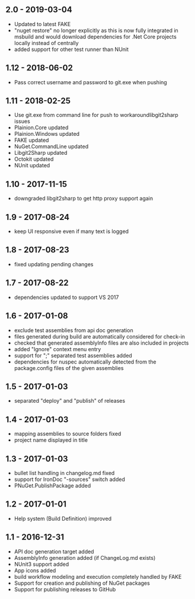 ## 2.0 - 2019-03-04

- Updated to latest FAKE
- "nuget restore" no longer explicitly as this is now fully integrated in msbuild and 
  would download dependencies for .Net Core projects locally instead of centrally
- added support for other test runner than NUnit

## 1.12 - 2018-06-02

- Pass correct username and password to git.exe when pushing

## 1.11 - 2018-02-25

- Use git.exe from command line for push to workaroundlibgit2sharp issues
- Plainion.Core updated
- Plainion.Windows updated
- FAKE updated
- NuGet.CommandLine updated
- Libgit2Sharp updated
- Octokit updated
- NUnit updated

## 1.10 - 2017-11-15

- downgraded libgit2sharp to get http proxy support again

## 1.9 - 2017-08-24

- keep UI responsive even if many text is logged

## 1.8 - 2017-08-23

- fixed updating pending changes

## 1.7 - 2017-08-22

- dependencies updated to support VS 2017

## 1.6 - 2017-01-08

- exclude test assemblies from api doc generation
- files generated during build are automatically considered for check-in
- checked that generated assemblyInfo files are also included in projects
- added "Ignore" context menu entry
- support for ";" separated test assemblies added
- dependencies for nuspec automatically detected from the package.config files of the given assemblies

## 1.5 - 2017-01-03

- separated "deploy" and "publish" of releases

## 1.4 - 2017-01-03

- mapping assemblies to source folders fixed
- project name displayed in title

## 1.3 - 2017-01-03

- bullet list handling in changelog.md fixed
- support for IronDoc "-sources" switch added
- PNuGet.PublishPackage added

## 1.2 - 2017-01-01

- Help system (Build Definition) improved

## 1.1 - 2016-12-31

- API doc generation target added
- AssemblyInfo generation added (if ChangeLog.md exists)
- NUnit3 support added
- App icons added
- build workflow modeling and execution completely handled by FAKE
- Support for creation and publishing of NuGet packages
- Support for publishing releases to GitHub
